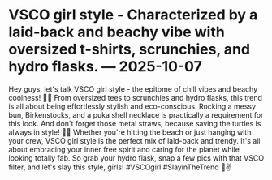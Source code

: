# VSCO girl style - Characterized by a laid-back and beachy vibe with oversized t-shirts, scrunchies, and hydro flasks. — 2025-10-07

Hey guys, let's talk VSCO girl style - the epitome of chill vibes and beachy coolness! 🌊🌞 From oversized tees to scrunchies and hydro flasks, this trend is all about being effortlessly stylish and eco-conscious. Rocking a messy bun, Birkenstocks, and a puka shell necklace is practically a requirement for this look. And don't forget those metal straws, because saving the turtles is always in style! 🐢💚 Whether you're hitting the beach or just hanging with your crew, VSCO girl style is the perfect mix of laid-back and trendy. It's all about embracing your inner free spirit and caring for the planet while looking totally fab. So grab your hydro flask, snap a few pics with that VSCO filter, and let's slay this style, girls! #VSCOgirl #SlayinTheTrend 🌺✌️